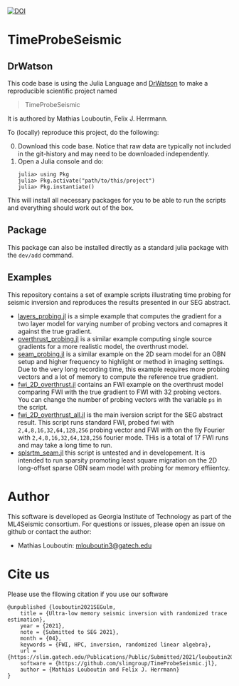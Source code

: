 [![DOI](https://zenodo.org/badge/346371878.svg)](https://zenodo.org/badge/latestdoi/346371878)

# TimeProbeSeismic

## DrWatson

This code base is using the Julia Language and [DrWatson](https://juliadynamics.github.io/DrWatson.jl/stable/)
to make a reproducible scientific project named
> TimeProbeSeismic

It is authored by Mathias Louboutin, Felix J. Herrmann.

To (locally) reproduce this project, do the following:

0. Download this code base. Notice that raw data are typically not included in the
   git-history and may need to be downloaded independently.
1. Open a Julia console and do:
   ```
   julia> using Pkg
   julia> Pkg.activate("path/to/this/project")
   julia> Pkg.instantiate()
   ```

This will install all necessary packages for you to be able to run the scripts and
everything should work out of the box.

## Package

This package can also be installed directly as a standard julia package with the `dev/add` command.


## Examples

This repository contains a set of example scripts illustrating time probing for seismic inversion and reproduces the results presented in our SEG abstract.

- [layers_probing.jl](https://github.com/slimgroup/TimeProbeSeismic/blob/master/scripts/layers_probing.jl) is a simple example that computes the gradient for a two layer model for varying number of probing vectors and comapres it against the true gradient.
- [overthrust_probing.jl](https://github.com/slimgroup/TimeProbeSeismic/blob/master/scripts/overthrust_probing.jl) is a similar example computing single source gradients for a more realistic model, the overthrust model.
- [seam_probing.jl](https://github.com/slimgroup/TimeProbeSeismic/blob/master/scripts/seam_probing.jl) is a similar example on the 2D seam model for an OBN setup and higher frequency to highlight or method in imaging settings. Due to the very long recording time, this example requires more probing vectors and a lot of memory to compute the reference true gradient.
- [fwi_2D_overthrust.jl](https://github.com/slimgroup/TimeProbeSeismic/blob/master/scripts/fwi_2D_overthrust.jl) contains an FWI example on the overthrust model comparing FWI with the true gradient to FWI with 32 probing vectors. You can change the number of probing vectors with the variable `ps` in the script.
- [fwi_2D_overthrust_all.jl](https://github.com/slimgroup/TimeProbeSeismic/blob/master/scripts/fwi_2D_overthrust_all.jl) is the main iversion script for the SEG abstract result. This script runs standard FWI, probed fwi with `2,4,8,16,32,64,128,256` probing vector and FWI with on the fly Fourier with `2,4,8,16,32,64,128,256` fourier mode. THis is a total of 17 FWI runs and may take a long time to run.
- [splsrtm_seam.jl](https://github.com/slimgroup/TimeProbeSeismic/blob/master/scripts/splsrtm_seam.jl) this script is untested and in developement. It is intended to run sparsity promoting least square migration on the 2D long-offset sparse OBN seam model with probing for memory effiientcy.


# Author

This software is develloped as Georgia Institute of Technology as part of the ML4Seismic consortium. For questions or issues, please open an issue on github or contact the author:

- Mathias Louboutin: mlouboutin3@gatech.edu

# Cite us

Please use the fllowing citation if you use our software

```
@unpublished {louboutin2021SEGulm,
	title = {Ultra-low memory seismic inversion with randomized trace estimation},
	year = {2021},
	note = {Submitted to SEG 2021},
	month = {04},
	keywords = {FWI, HPC, inversion, randomized linear algebra},
	url = {https://slim.gatech.edu/Publications/Public/Submitted/2021/louboutin2021SEGulm/louboutinp.html},
	software = {https://github.com/slimgroup/TimeProbeSeismic.jl},
	author = {Mathias Louboutin and Felix J. Herrmann}
}
```
